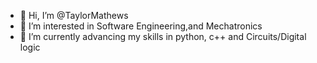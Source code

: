 - 👋 Hi, I’m @TaylorMathews
- 👀 I’m interested in Software Engineering,and Mechatronics 
- 🌱 I’m currently advancing my skills in python, c++ and Circuits/Digital logic 
  


